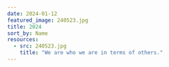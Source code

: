 ```yaml
---
date: 2024-01-12
featured_image: 240523.jpg
title: 2024
sort_by: Name
resources:
  - src: 240523.jpg
    title: "We are who we are in terms of others."
---
```

